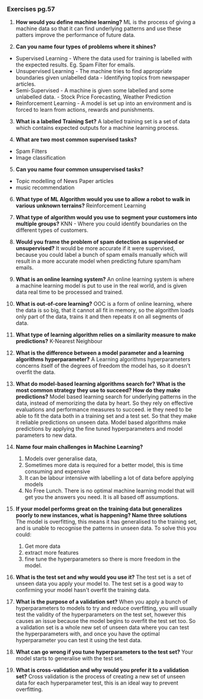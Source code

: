 ### Exercises pg.57

1. **How would you define machine learning?**
ML is the process of giving a machine data so that it can find underlying patterns and use these patters improve the performance of future data.

2. **Can you name four types of problems where it shines?**
* Supervised Learning - Where the data used for training is labelled with the expected results. Eg. Spam Filter for emails.
* Unsupervised Learning - The machine tries to find appropriate boundaries given unlabelled data - Identifying topics from newspaper articles.
* Semi-Supervised - A machine is given some labelled and some unlabelled data. - Stock Price Forecasting, Weather Prediction
* Reinforcement Learning - A model is set up into an environment and is forced to learn from actions, rewards and punishments.

3. **What is a labelled Training Set?**
A labelled training set is a set of data which contains expected outputs for a machine learning process.

4. **What are two most common supervised tasks?**
* Spam Filters
* Image classification

5. **Can you name four common unsupervised tasks?**
* Topic modelling of News Paper articles
* music recommendation


6. **What type of ML Algorithm would you use to allow a robot to walk in various unknown terrains?**
Reinforcement Learning 

7. **What type of algorithm would you use to segment your customers into multiple groups?**
KNN - Where you could identify boundaries on the different types of customers.

8. **Would you frame the problem of spam detection as supervised or unsupervised?**
It would be more accurate if it were supervised, because you could label a bunch of spam emails manually which will result in a more accurate model when predicting future spam/ham emails.

9. **What is an online learning system?**
An online learning system is where a machine learning model is put to use in the real world, and is given data real time to be processed and trained. 

10. **What is out-of-core learning?**
OOC is a form of online learning, where the data is so big, that it cannot all fit in memory, so the algorithm loads only part of the data, trains it and then repeats it on all segments of data.

11. **What type of learning algorithm relies on a similarity measure to make predictions?**
K-Nearest Neighbour

12. **What is the difference between a model parameter and a learning algorithms hyperparameter?**
A Learning algorithms hyperparameters concerns itself of the degrees of freedom the model has, so it doesn't overfit the data. 

13. **What do model-based learning algorithms search for? What is the most common strategy they use to succeed? How do they make predictions?**
Model based learning search for underlying patterns in the data, instead of memorizing the data by heart. So they rely on effective evaluations and performance measures to succeed. ie they need to be able to fit the data both in a training set and a test set. So that they make it reliable predictions on unseen data. 
Model based algorithms make predictions by applying the fine tuned hyperparameters and model parameters to new data. 

14. **Name four main challenges in Machine Learning?**
    1. Models over generalise data, 
    2. Sometimes more data is required for a better model, this is time consuming and expensive
    3. It can be labour intensive with labelling a lot of data before applying models
    4. No Free Lunch. There is no optimal machine learning model that will get you the answers you need. It is all based off assumptions. 

15. **If your model performs great on the training data but generalizes poorly to new instances, what is happening? Name three solutions**
The model is overfitting, this means it has generalised to the training set, and is unable to recognise the patterns in unseen data. 
To solve this you could:
    1. Get more data
    2. extract more features
    3. fine tune the hyperparameters so there is more freedom in the model.

16. **What is the test set and why would you use it?**
The test set is a set of unseen data you apply your model to. The test set is a good way to confirming your model hasn't overfit the training data.

17. **What is the purpose of a validation set?**
When you apply a bunch of hyperparameters to models to try and reduce overfitting, you will usually test the validity of the hyperparameters on the test set, however this causes an issue because the model begins to overfit the test set too. So a validation set is a whole new set of unseen data where you can test the hyperparameters with, and once you have the optimal hyperparameter you can test it using the test data.

18. **What can go wrong if you tune hyperparameters to the test set?**
Your model starts to generalise with the test set.

19. **What is cross-validation and why would you prefer it to a validation set?**
Cross validation is the process of creating a new set of unseen data for each hyperparameter test, this is an ideal way to prevent overfitting. 